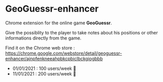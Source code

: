 # GeoGuessr-enhancer

Chrome extension for the online game __GeoGuessr__.

Give the possiblity to the player to take notes about his positions or other informations
directly from the game.

Find it on the Chrome web store : 
https://chrome.google.com/webstore/detail/geoguessr-enhancer/ajnpfenkneeahpbkcpbiclbckgiogbbb

- 01/01/2021 : 100 users/week 🎉
- 11/01/2021 : 200 users/week 🎉
